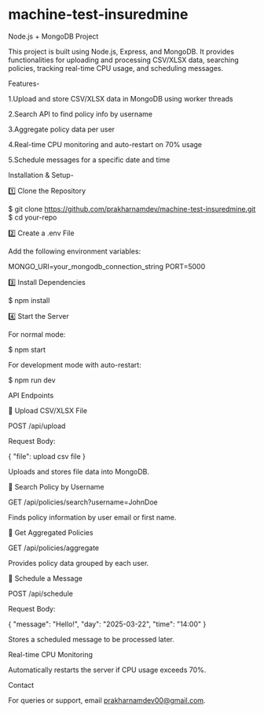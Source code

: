 # machine-test-insuredmine
Node.js + MongoDB Project

This project is built using Node.js, Express, and MongoDB. It provides functionalities for uploading and processing CSV/XLSX data, searching policies, tracking real-time CPU usage, and scheduling messages.

Features-

1.Upload and store CSV/XLSX data in MongoDB using worker threads

2.Search API to find policy info by username

3.Aggregate policy data per user

4.Real-time CPU monitoring and auto-restart on 70% usage

5.Schedule messages for a specific date and time

Installation & Setup-

1️⃣ Clone the Repository

$ git clone https://github.com/prakharnamdev/machine-test-insuredmine.git
$ cd your-repo

2️⃣ Create a .env File

Add the following environment variables:

MONGO_URI=your_mongodb_connection_string
PORT=5000

3️⃣ Install Dependencies

$ npm install

4️⃣ Start the Server

For normal mode:

$ npm start

For development mode with auto-restart:

$ npm run dev

API Endpoints

🔹 Upload CSV/XLSX File

POST /api/upload

Request Body:

{
  "file": upload csv file
}

Uploads and stores file data into MongoDB.

🔹 Search Policy by Username

GET /api/policies/search?username=JohnDoe

Finds policy information by user email or first name.

🔹 Get Aggregated Policies

GET /api/policies/aggregate

Provides policy data grouped by each user.

🔹 Schedule a Message

POST /api/schedule

Request Body:

{
  "message": "Hello!",
  "day": "2025-03-22",
  "time": "14:00"
}

Stores a scheduled message to be processed later.

Real-time CPU Monitoring

Automatically restarts the server if CPU usage exceeds 70%.


Contact

For queries or support, email prakharnamdev00@gmail.com.